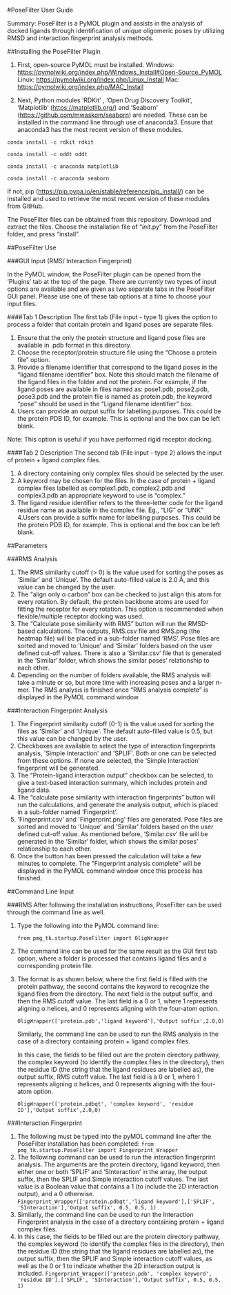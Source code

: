 #PoseFilter User Guide 

Summary: PoseFilter is a PyMOL plugin and assists in the analysis of docked ligands through identification of unique oligomeric poses by utilizing RMSD and interaction fingerprint analysis methods.  

##Installing the PoseFilter Plugin 

   1. First, open-source PyMOL must be installed. Windows: https://pymolwiki.org/index.php/Windows_Install#Open-Source_PyMOL Linux: https://pymolwiki.org/index.php/Linux_Install  Mac: https://pymolwiki.org/index.php/MAC_Install 

   2. Next, Python modules ‘RDKit’ , ‘Open Drug Discovery Toolkit’, ‘Matplotlib’ (https://matplotlib.org/) and ‘Seaborn’ (https://github.com/mwaskom/seaborn) are needed. These can be installed in the command line through use of anaconda3. Ensure that anaconda3 has the most recent version of these modules. 

    conda install -c rdkit rdkit  

    conda install -c oddt oddt  

    conda install -c anaconda matplotlib 

    conda install -c anaconda seaborn 

   If not, pip (https://pip.pypa.io/en/stable/reference/pip_install/) can be installed and used to retrieve the most recent version of these modules from GitHub. 

   The PoseFilter files can be obtained from this repository. Download and extract the files. Choose the installation file of “_init_.py” from the PoseFilter folder, and press “install”. 

##PoseFilter Use 

###GUI Input (RMS/ Interaction Fingerprint) 

In the PyMOL window, the PoseFilter plugin can be opened from the ‘Plugins’ tab at the top of the page.
There are currently two types of input options are available and are given as two separate tabs in the PoseFilter GUI panel.
Please use one of these tab options at a time to choose your input files.

####Tab 1 Description
The first tab (File input - type 1) gives the option to process a
folder that contain protein and ligand poses are separate files.
1. Ensure that the only the protein structure and ligand pose files are available in .pdb format in this directory. 
2. Choose the receptor/protein structure file using the “Choose a protein file” option.
3. Provide a filename identifier that correspond to the ligand poses in the “ligand filename identifier” box. Note this should match the filename of the ligand files in the folder and not the protein. For example, if the ligand poses are available in files named as: pose1.pdb, pose2.pdb, pose3.pdb and the protein file is named as protein.pdb, the keyword “pose” should be used in the “Ligand filename identifier” box.  
4. Users can provide an output suffix for labelling purposes. This could be the protein PDB ID, for example. This is optional and the box can be left blank. 

Note: This option is useful if you have performed rigid receptor docking.  

####Tab 2 Description 
The second tab (File input - type 2) allows the input of protein + ligand complex files.

1. A directory containing only complex files should be selected by the user. 
2. A keyword may be chosen for the files. In the case of protein + ligand complex files labelled as complex1.pdb, complex2.pdb and complex3.pdb an appropriate keyword to use is “complex.” 
3. The ligand residue identifier refers to the three-letter code for the ligand residue name as available in the complex file. Eg., “LIG” or “UNK” 
4.Users can provide a suffix name for labelling purposes. This could be the protein PDB ID, for example. This is optional and the box can be left blank. 

##Parameters 

###RMS Analysis 

1. The RMS similarity cutoff (> 0) is the value used for sorting the poses as ‘Similar’ and ‘Unique’. The default auto-filled value is 2.0 Å, and this value can be changed by the user.  
2. The “align only α carbon” box can be checked to just align this atom for every rotation. By default, the protein backbone atoms are used for fitting the receptor for every rotation. This option is recommended when flexible/multiple receptor docking was used. 
3. The “Calculate pose similarity with RMS” button will run the RMSD-based calculations. The outputs, RMS.csv file and RMS.png (the heatmap file) will be placed in a sub-folder named ‘RMS’. Pose files are sorted and moved to ‘Unique’ and ‘Similar’ folders based on the user defined cut-off values. There is also a ‘Similar.csv’ file that is generated in the ‘Similar’ folder, which shows the similar poses’ relationship to each other. 
4. Depending on the number of folders available, the RMS analysis will take a minute or so, but more time with increasing poses and a larger n-mer. The RMS analysis is finished once “RMS analysis complete” is displayed in the PyMOL command window. 

###Interaction Fingerprint Analysis 

1. The Fingerprint similarity cutoff (0-1) is the value used for sorting the files as 'Similar' and 'Unique'. The default auto-filled value is 0.5, but this value can be changed by the user.  
2. Checkboxes are available to select the type of interaction fingerprints analysis, 'Simple Interaction' and 'SPLIF'. Both or one can be selected from these options. If none are selected, the ‘Simple Interaction’ fingerprint will be generated. 
3. The “Protein-ligand interaction output” checkbox can be selected, to give a text-based interaction summary, which includes protein and ligand data. 
4. The “calculate pose similarity with interaction fingerprints” button will run the calculations, and generate the analysis output, which is placed in a sub-folder named ‘Fingerprint’. 
5. 'Fingerprint.csv' and 'Fingerprint.png' files are generated. Pose files are sorted and moved to 'Unique' and 'Similar' folders based on the user defined cut-off value.  As mentioned before, ‘Similar.csv’ file will be generated in the ‘Similar’ folder, which shows the similar poses’ relationship to each other. 
6. Once the button has been pressed the calculation will take a few minutes to complete. The "Fingerprint analysis complete” will be displayed in the PyMOL command window once this process has finished. 

##Command Line Input 

###RMS 
After following the installation instructions, PoseFilter can be used through the command line as well. 
1. Type the following into the PyMOL command line:

     `from pmg_tk.startup.PoseFilter import OligWrapper`
    
2. The command line can be used for the same result as the GUI first tab option, where a folder is processed that contains ligand files and a corresponding protein file. 

3. The format is as shown below, where the first field is filled with the protein pathway, the second contains the keyword to recognize the ligand files from the directory. The next field is the output suffix, and then the RMS cutoff value. The last field is a 0 or 1, where 1 represents aligning α helices, and 0 represents aligning with the four-atom option. 

    `OligWrapper(['protein.pdb','ligand keyword'],'Output suffix',2.0,0)` 

    Similarly, the command line can be used to run the RMS analysis in the case of a directory containing protein + ligand complex files. 

    In this case, the fields to be filled out are the protein directory pathway, the complex keyword (to identify the complex files in the directory), then the residue ID (the string that the ligand residues are labelled as), the output suffix, RMS cutoff value. The last field is a 0 or 1, where 1 represents aligning α helices, and 0 represents aligning with the four-atom option. 

    `OligWrapper(['protein.pdbqt', 'complex keyword', 'residue ID'],'Output suffix',2.0,0)`

###Interaction Fingerprint  
1. The following must be typed into the pyMOL command line after the PoseFilter installation has been completed:
`from pmg_tk.startup.PoseFilter import Fingerprint_Wrapper`
2. The following command can be used to run the interaction fingerprint analysis. The arguments are the protein directory, ligand keyword, then either one or both ‘SPLIF’ and ‘SInteraction’ in the array, the output suffix, then the SPLIF and Simple interaction cutoff values. The last value is a Boolean value that contains a 1 (to include the 2D interaction output), and a 0 otherwise.  
`Fingerprint_Wrapper(['protein.pdbqt','ligand keyword'],['SPLIF', 'SInteraction'],'Output suffix', 0.5, 0.5, 1)`
3. Similarly, the command line can be used to run the Interaction Fingerprint analysis in the case of a directory containing protein + ligand complex files. 
4. In this case, the fields to be filled out are the protein directory pathway, the complex keyword (to identify the complex files in the directory), then the residue ID (the string that the ligand residues are labelled as), the output suffix, then the SPLIF and Simple interaction cutoff values, as well as the 0 or 1 to indicate whether the 2D interaction output is included. 
`Fingerprint_Wrapper(['protein.pdb', 'complex keyword', 'residue ID'],['SPLIF', 'SInteraction'],'Output suffix', 0.5, 0.5, 1)`

 